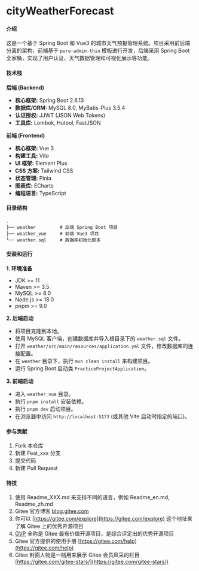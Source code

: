 # cityWeatherForecast

#### 介绍
这是一个基于 Spring Boot 和 Vue3 的城市天气预报管理系统。项目采用前后端分离的架构，前端基于 `pure-admin-thin` 模板进行开发，后端采用 Spring Boot 全家桶，实现了用户认证、天气数据管理和可视化展示等功能。

#### 技术栈

**后端 (Backend)**
- **核心框架:** Spring Boot 2.6.13
- **数据库/ORM:** MySQL 8.0, MyBatis-Plus 3.5.4
- **认证授权:** JJWT (JSON Web Tokens)
- **工具库:** Lombok, Hutool, FastJSON

**前端 (Frontend)**
- **核心框架:** Vue 3
- **构建工具:** Vite
- **UI 框架:** Element Plus
- **CSS 方案:** Tailwind CSS
- **状态管理:** Pinia
- **图表库:** ECharts
- **编程语言:** TypeScript

#### 目录结构
```
.
├── weather         # 后端 Spring Boot 项目
├── weather_vue     # 前端 Vue3 项目
└── weather.sql     # 数据库初始化脚本
```

#### 安装和运行

**1. 环境准备**
- JDK >= 11
- Maven >= 3.5
- MySQL >= 8.0
- Node.js >= 18.0
- pnpm >= 9.0

**2. 后端启动**
- 将项目克隆到本地。
- 使用 MySQL 客户端，创建数据库并导入根目录下的 `weather.sql` 文件。
- 打开 `weather/src/main/resources/application.yml` 文件，修改数据库的连接配置。
- 在 `weather` 目录下，执行 `mvn clean install` 来构建项目。
- 运行 Spring Boot 启动类 `PracticeProjectApplication`。

**3. 前端启动**
- 进入 `weather_vue` 目录。
- 执行 `pnpm install` 安装依赖。
- 执行 `pnpm dev` 启动项目。
- 在浏览器中访问 `http://localhost:5173` (或其他 Vite 启动时指定的端口)。

#### 参与贡献

1.  Fork 本仓库
2.  新建 Feat_xxx 分支
3.  提交代码
4.  新建 Pull Request

#### 特技

1.  使用 Readme\_XXX.md 来支持不同的语言，例如 Readme\_en.md, Readme\_zh.md
2.  Gitee 官方博客 [blog.gitee.com](https://blog.gitee.com)
3.  你可以 [https://gitee.com/explore](https://gitee.com/explore) 这个地址来了解 Gitee 上的优秀开源项目
4.  [GVP](https://gitee.com/gvp) 全称是 Gitee 最有价值开源项目，是综合评定出的优秀开源项目
5.  Gitee 官方提供的使用手册 [https://gitee.com/help](https://gitee.com/help)
6.  Gitee 封面人物是一档用来展示 Gitee 会员风采的栏目 [https://gitee.com/gitee-stars/](https://gitee.com/gitee-stars/)
